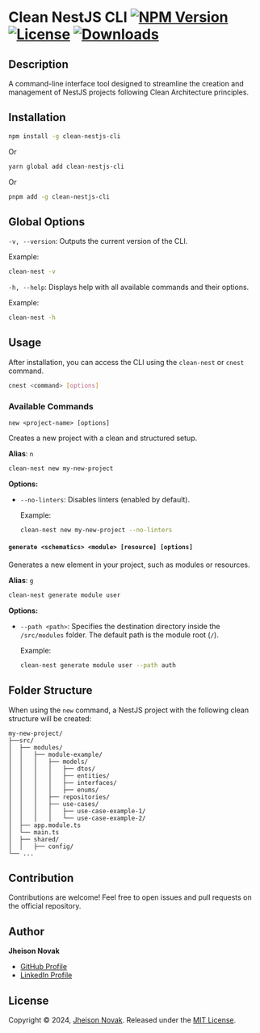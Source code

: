# Clean NestJS CLI <a href="https://www.npmjs.com/package/clean-nestjs-cli"><img src="https://img.shields.io/npm/v/clean-nestjs-cli.svg" alt ="NPM Version"></a> <a href="https://www.npmjs.com/package/clean-nestjs-cli"><img src="https://img.shields.io/npm/l/clean-nestjs-cli.svg" alt ="License"></a> <a href="https://www.npmjs.com/package/clean-nestjs-cli"><img src="https://img.shields.io/npm/dm/clean-nestjs-cli.svg" alt ="Downloads"></a>

## Description

A command-line interface tool designed to streamline the creation and management of NestJS projects following Clean Architecture principles.

## Installation

```bash
npm install -g clean-nestjs-cli
```

Or

```bash
yarn global add clean-nestjs-cli
```

Or

```bash
pnpm add -g clean-nestjs-cli
```

## Global Options

`-v, --version`: Outputs the current version of the CLI.

Example:

```bash
clean-nest -v
```

`-h, --help`: Displays help with all available commands and their options.

Example:

```bash
clean-nest -h
```

## Usage

After installation, you can access the CLI using the `clean-nest` or `cnest` command.

```bash
cnest <command> [options]
```

### Available Commands

`new <project-name> [options]`

Creates a new project with a clean and structured setup.

**Alias**: `n`

```bash
clean-nest new my-new-project
```

**Options:**

-   `--no-linters`: Disables linters (enabled by default).

    Example:

    ```bash
    clean-nest new my-new-project --no-linters
    ```

#### `generate <schematics> <module> [resource] [options]`

Generates a new element in your project, such as modules or resources.

**Alias**: `g`

```bash
clean-nest generate module user
```

**Options:**

-   `--path <path>`: Specifies the destination directory inside the `/src/modules` folder. The default path is the module root (`/`).

    Example:

    ```bash
    clean-nest generate module user --path auth
    ```

## Folder Structure

When using the `new` command, a NestJS project with the following clean structure will be created:

```
my-new-project/
├──src/
│  ├── modules/
│  │   ├── module-example/
│  │   │   ├── models/
│  │   │   │   ├── dtos/
│  │   │   │   ├── entities/
│  │   │   │   ├── interfaces/
│  │   │   │   ├── enums/
│  │   │   ├── repositories/
│  │   │   ├── use-cases/
│  │   │   │   ├── use-case-example-1/
│  │   │   │   └── use-case-example-2/
│  ├── app.module.ts
│  └── main.ts
│  ├── shared/
│  │   ├── config/
└── ...
```

## Contribution

Contributions are welcome! Feel free to open issues and pull requests on the official repository.

## Author

**Jheison Novak**

-   [GitHub Profile](https://github.com/JheisonNovak)
-   [LinkedIn Profile](https://www.linkedin.com/in/jheison-novak)

## License

Copyright © 2024, [Jheison Novak](https://github.com/JheisonNovak).
Released under the [MIT License](LICENSE).
